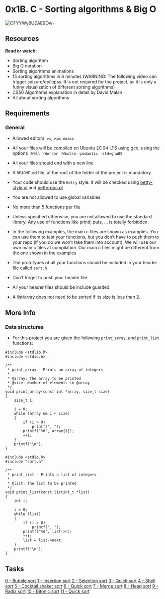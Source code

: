 # 0x1B. C - Sorting algorithms & Big O

![CFYYWy6UEAE9Ow-](https://s3.amazonaws.com/intranet-projects-files/holbertonschool-low_level_programming/248/willy-wonka.png)

## Resources
**Read or watch:**

* Sorting algorithm
* Big O notation
* Sorting algorithms animations
* 15 sorting algorithms in 6 minutes (WARNING: The following video can trigger seizure/epilepsy. It is not required for the project, as it is only a funny visualization of different sorting algorithms)
* CS50 Algorithms explanation in detail by David Malan
* All about sorting algorithms

## Requirements
### General

* Allowed editors: `vi`, `vim`, `emacs`
* All your files will be compiled on Ubuntu 20.04 LTS using gcc, using the options `-Wall -Werror -Wextra -pedantic -std=gnu89`
* All your files should end with a new line
* A `README.md` file, at the root of the folder of the project is mandatory
* Your code should use the `Betty` style. It will be checked using [betty-style.pl]() and [betty-doc.pl]()
* You are not allowed to use global variables
* No more than 5 functions per file

* Unless specified otherwise, you are not allowed to use the standard library. Any use of functions like printf, puts, … is totally forbidden.
* In the following examples, the main.c files are shown as examples. You can use them to test your functions, but you don’t have to push them to your repo (if you do we won’t take them into account). We will use our own main.c files at compilation. Our main.c files might be different from the one shown in the examples
* The prototypes of all your functions should be included in your header file called `sort.h`
* Don’t forget to push your header file
* All your header files should be include guarded
* A list/array does not need to be sorted if its size is less than 2.

## More Info
### Data structures

* For this project you are given the following `print_array`, and `print_list` functions:

```
#include <stdlib.h>
#include <stdio.h>

/**
 * print_array - Prints an array of integers
 *
 * @array: The array to be printed
 * @size: Number of elements in @array
 */
void print_array(const int *array, size_t size)
{
    size_t i;

    i = 0;
    while (array && i < size)
    {
        if (i > 0)
            printf(", ");
        printf("%d", array[i]);
        ++i;
    }
    printf("\n");
}
```

```
#include <stdio.h>
#include "sort.h"

/**
 * print_list - Prints a list of integers
 *
 * @list: The list to be printed
 */
void print_list(const listint_t *list)
{
    int i;

    i = 0;
    while (list)
    {
        if (i > 0)
            printf(", ");
        printf("%d", list->n);
        ++i;
        list = list->next;
    }
    printf("\n");
}
```


## Tasks
[0 - Bubble sort](./0-bubble_sort.c)
[1 - Insertion sort](./1-insertion_sort_list.c)
[2 - Selection sort](./2-selection_sort.c)
[3 - Quick sort](./3-quick_sort.c)
[4 - Shell sort](./100-shell_sort.c)
[5 - Cocktail shaker sort](./101-cocktail_sort_list.c)
[6 - Quick sort](./102-counting_sort.c)
[7 - Merge sort](./103-merge_sort.c)
[8 - Heap sort](./104-heap_sort.c)
[9 - Radix sort](./105-radix_sort.c)
[10 - Bitonic sort](./106-bitonic_sort.c)
[11 - Quick sort](./107-quick_sort_hoare.c)
